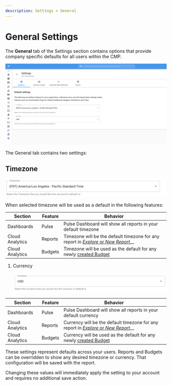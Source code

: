 ```yaml
---
description: Settings > General
---
```


# General Settings

The **General** tab of the Settings section contains options that provide company specific defaults for all users within the CMP.

![A screenshot of the General tab page](<../.gitbook/assets/image (239).png>)

The General tab contains two settings:

## Timezone

![A screenshot of the Timezone drop-down menu](<../.gitbook/assets/image (213).png>)

When selected timezone will be used as a default in the following features:

| Section         | Feature | Behavior                                                                                                                         |
| --------------- | ------- | -------------------------------------------------------------------------------------------------------------------------------- |
| Dashboards      | Pulse   | Pulse Dashboard will show all reports in your default timezone                                                                   |
| Cloud Analytics | Reports | Timezone will be the default timezone for any report in [_Explore_ or _New Report_](../cloud-analytics/create-cloud-report/)\_\_ |
| Cloud Analytics | Budgets | Timezone will be used as the default for any newly [created Budget](../cloud-analytics/manage-budgets.md#creating-budgets)       |

1. Currency

    ![A screenshot of the Currency field](<../.gitbook/assets/image (220).png>)

| Section         | Feature | Behavior                                                                                                                         |
| --------------- | ------- | -------------------------------------------------------------------------------------------------------------------------------- |
| Dashboards      | Pulse   | Pulse Dashboard will show all reports in your default currency                                                                   |
| Cloud Analytics | Reports | Currency will be the default timezone for any report in [_Explore_ or _New Report_](../cloud-analytics/create-cloud-report/)\_\_ |
| Cloud Analytics | Budgets | Currency will be used as the default for any newly [created Budget](../cloud-analytics/manage-budgets.md#creating-budgets)       |

These settings represent defaults across your users. Reports and Budgets can be overridden to show any desired timezone or currency. That configuration will be saved with the report.

Changing these values will immediately apply the setting to your account and requires no additional save action.
